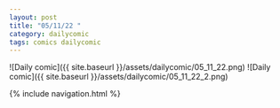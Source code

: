 ```yaml
---
layout: post
title: "05/11/22 "
category: dailycomic
tags: comics dailycomic
---
```

![Daily comic]({{ site.baseurl }}/assets/dailycomic/05_11_22.png)
![Daily comic]({{ site.baseurl }}/assets/dailycomic/05_11_22_2.png)

{% include navigation.html %}

